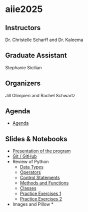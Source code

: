 # aiie2025

## Instructors

Dr. Christelle Scharff and Dr. Kaleema

## Graduate Assistant

Stephanie Sicilian

## Organizers

Jill Olimpieri and Rachel Schwartz

## Agenda

* [Agenda](https://bit.ly/aiie2025agenda)

## Slides & Notebooks

* [Presentation of the program](https://docs.google.com/presentation/d/1mXs8x03CNAjjxBTiG6ulTVpsa-6LVy1h/edit?usp=sharing&ouid=117718613427254641121&rtpof=true&sd=true)
* [Git / GitHub](https://docs.google.com/presentation/d/1QrUF5VkxmcPVTuK3uwPpu2BEuMMzvJUvMagqOTXlUpw/edit?usp=sharing)
* Review of Python
  * [Data Types](https://drive.google.com/file/d/1G1_RV6o8__wldSdG9ebppcA6_IOIM0-k/view?usp=sharing)
  * [Operators](https://drive.google.com/file/d/1-xB1lUb_30c4ua7RdvYhWwd9dcUsVeWg/view?usp=sharing)
  * [Control Statements](https://drive.google.com/file/d/1njIBsKHYgx7EfZqgSOUOGinpJLfLvw_x/view?usp=sharing)
  * [Methods and Functions](https://drive.google.com/file/d/1_l10qjs6yuKQC36cSaGPzz_vR5Wkfdc6/view?usp=sharing)
  * [Classes](https://drive.google.com/file/d/1K9eAaCONdEARKY0wu2kxGEKZMnYDKToa/view?usp=sharing)
  * [Practice Exercises 1](https://colab.research.google.com/drive/1of3ofPbaCMLLRGxYngXaK8NjqLXPeesS?usp=sharing)
  * [Practice Exercises 2](https://colab.research.google.com/drive/1TaJ7gjhtNIvPNJDbJzJY6YBNRKJh_ndx?usp=sharing)
* Images and Pillow
  * 
